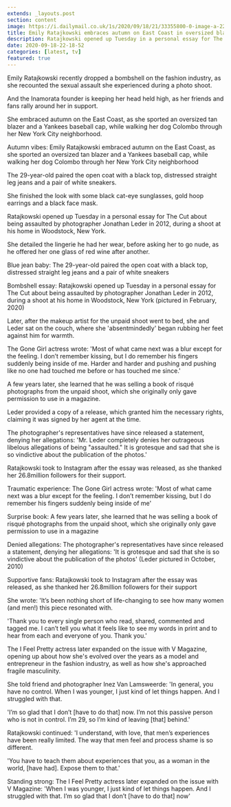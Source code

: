 ```yaml
---
extends: _layouts.post
section: content
image: https://i.dailymail.co.uk/1s/2020/09/18/21/33355800-0-image-a-22_1600462644577.jpg 
title: Emily Ratajkowski embraces autumn on East Coast in oversized blazer while walking dog Colombo in NYC 
description: Ratajkowski opened up Tuesday in a personal essay for The Cut about being assaulted by photographer Jonathan Leder in 2012, during a shoot at his home in Woodstock, New York. 
date: 2020-09-18-22-18-52 
categories: [latest, tv] 
featured: true 
--- 
```

Emily Ratajkowski recently dropped a bombshell on the fashion industry, as she recounted the sexual assault she experienced during a photo shoot.

And the Inamorata founder is keeping her head held high, as her friends and fans rally around her in support.

She embraced autumn on the East Coast, as she sported an oversized tan blazer and a Yankees baseball cap, while walking her dog Colombo through her New York City neighborhood.

Autumn vibes: Emily Ratajkowski embraced autumn on the East Coast, as she sported an oversized tan blazer and a Yankees baseball cap, while walking her dog Colombo through her New York City neighborhood

The 29-year-old paired the open coat with a black top, distressed straight leg jeans and a pair of white sneakers.

She finished the look with some black cat-eye sunglasses, gold hoop earrings and a black face mask.

Ratajkowski opened up Tuesday in a personal essay for The Cut about being assaulted by photographer Jonathan Leder in 2012, during a shoot at his home in Woodstock, New York.

She detailed the lingerie he had her wear, before asking her to go nude, as he offered her one glass of red wine after another.

Blue jean baby: The 29-year-old paired the open coat with a black top, distressed straight leg jeans and a pair of white sneakers

Bombshell essay: Ratajkowski opened up Tuesday in a personal essay for The Cut about being assaulted by photographer Jonathan Leder in 2012, during a shoot at his home in Woodstock, New York (pictured in February, 2020)

Later, after the makeup artist for the unpaid shoot went to bed, she and Leder sat on the couch, where she 'absentmindedly' began rubbing her feet against him for warmth.

The Gone Girl actress wrote: 'Most of what came next was a blur except for the feeling. I don’t remember kissing, but I do remember his fingers suddenly being inside of me. Harder and harder and pushing and pushing like no one had touched me before or has touched me since.'

A few years later, she learned that he was selling a book of risqué photographs from the unpaid shoot, which she originally only gave permission to use in a magazine.

Leder provided a copy of a release, which granted him the necessary rights, claiming it was signed by her agent at the time. 

The photographer's representatives have since released a statement, denying her allegations: 'Mr. Leder completely denies her outrageous libelous allegations of being "assaulted." It is grotesque and sad that she is so vindictive about the publication of the photos.'

Ratajkowski took to Instagram after the essay was released, as she thanked her 26.8million followers for their support.

Traumatic experience: The Gone Girl actress wrote: 'Most of what came next was a blur except for the feeling. I don’t remember kissing, but I do remember his fingers suddenly being inside of me'

Surprise book: A few years later, she learned that he was selling a book of risqué photographs from the unpaid shoot, which she originally only gave permission to use in a magazine

Denied allegations: The photographer's representatives have since released a statement, denying her allegations: 'It is grotesque and sad that she is so vindictive about the publication of the photos' (Leder pictured in October, 2010)

Supportive fans: Ratajkowski took to Instagram after the essay was released, as she thanked her 26.8million followers for their support

She wrote: 'It’s been nothing short of life-changing to see how many women (and men!) this piece resonated with. 

'Thank you to every single person who read, shared, commented and tagged me. I can’t tell you what it feels like to see my words in print and to hear from each and everyone of you. Thank you.'

The I Feel Pretty actress later expanded on the issue with V Magazine, opening up about how she's evolved over the years as a model and entrepreneur in the fashion industry, as well as how she's approached fragile masculinity.

She told friend and photographer Inez Van Lamsweerde: 'In general, you have no control. When I was younger, I just kind of let things happen. And I struggled with that. 

'I’m so glad that I don’t [have to do that] now. I’m not this passive person who is not in control. I’m 29, so I’m kind of leaving [that] behind.'

Ratajkowski continued: 'I understand, with love, that men’s experiences have been really limited. The way that men feel and process shame is so different. 

'You have to teach them about experiences that you, as a woman in the world, [have had]. Expose them to that.'

Standing strong: The I Feel Pretty actress later expanded on the issue with V Magazine: 'When I was younger, I just kind of let things happen. And I struggled with that. I’m so glad that I don’t [have to do that] now'

